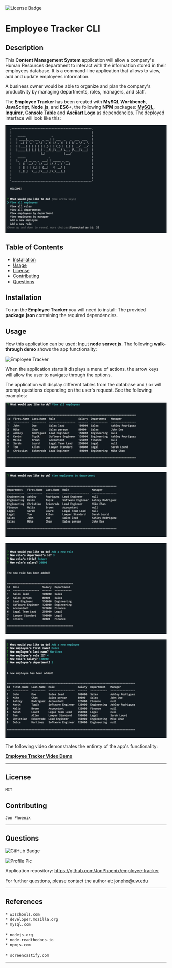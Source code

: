 ![License Badge](https://img.shields.io/badge/License-MIT-0298c3)
# Employee Tracker CLI

  ## Description
  This **Content Management System** application will allow a company's Human Resources department to interact with the information stored in their employees database. It is a command-line application that allows to view, add and update employees information.

  A business owner would be able to organize and plan the company's productivity by managing departments, roles, managers, and staff.

  The **Employee Tracker** has been created with **MySQL Workbench**, **JavaScript**, **Node.js**, and **ES6+**, the following **NPM** packages: [**MySQL**](https://www.npmjs.com/package/mysql), [**Inquirer**](https://www.npmjs.com/package/inquirer), [**Console Table**](https://www.npmjs.com/package/console.table) and [**Asciiart Logo**](https://www.npmjs.com/package/asciiart-logo) as dependencies. The deployed interface will look like this:


  ![Employee Tracker](assets/employee-tracker-1.png)


  ## Table of Contents
  - [Installation](#installation)
  - [Usage](#usage)
  - [License](#license)
  - [Contributing](#contributing)
  - [Questions](#questions)

  ## Installation
  To run the **Employee Tracker** you will need to install: The provided **package.json** containing the required dependencies.

  ## Usage
  How this application can be used: Input **node** **server.js**. The following **walk-through demo** shows the app functionality:

  ![Employee Tracker](assets/employee-tracker-demo.gif)

  When the application starts it displays a menu of actions, the arrow keys will allow the user to navigate through the options.
  
  The application will display different tables from the database and / or will prompt questions depending on the user's request. See the following examples:

  ![Employee Tracker](assets/employee-tracker-2.png)

  ![Employee Tracker](assets/employee-tracker-3.png)

  ![Employee Tracker](assets/employee-tracker-4.png)

  ![Employee Tracker](assets/employee-tracker-5.png)


  The following video demonstrates the entirety of the app's functionality:

  [**Employee Tracker Video Demo**](https://drive.google.com/file/d/1vid9n95dMtscy6Ci68qrypoSDDno5SBF/view?usp=sharing)


  - - -

  ## License
    MIT

  ## Contributing
    Jon Phoenix


- - -

  ## Questions
  
 ![GitHub Badge](https://img.shields.io/badge/Github-JonPhoenix-0298c3)
  
 ![Profile Pic](https://github.com/JonPhoenix.png?size=120)
  
 Application repository: https://github.com/JonPhoenix/employee-tracker
  
 For further questions, please contact the author at: jonphx@uw.edu

- - -

  ## References
  ```
  * w3schools.com
  * developer.mozilla.org
  * mysql.com

  * nodejs.org
  * node.readthedocs.io
  * npmjs.com

  * screencastify.com

  ```
  - - -

